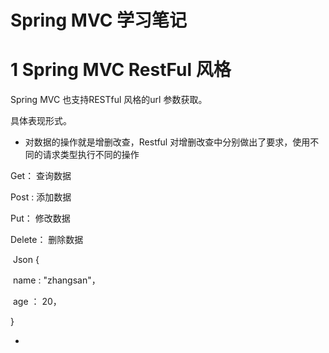 # Spring MVC 学习笔记

# 1 Spring MVC RestFul 风格

Spring MVC 也支持RESTful 风格的url 参数获取。

具体表现形式。

* 对数据的操作就是增删改查，Restful 对增删改查中分别做出了要求，使用不同的请求类型执行不同的操作

Get： 查询数据

Post : 添加数据

Put： 修改数据

Delete： 删除数据

​	Json {

​	name : "zhangsan"，

​	age ： 20，

}

* 